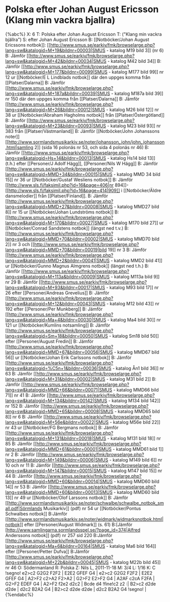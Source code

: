 # Polska efter Johan August Ericsson (Klang min vackra bjallra)

{%abc%}
X: 6
T: Polska efter Johan August Ericsson
T: ("Klang min vackra bjällra")
S: efter Johan August Ericsson
B: [[Notböcker/Johan August Ericssons notbok]]: [[http://www.smus.se/earkiv/fmk/browselarge.php?lang=sw&katalogid=M+19&bildnr=00003|SMUS - katalog M19 bild 3]] (nr 6)
B: Jämför [[http://www.smus.se/earkiv/fmk/browselarge.php?lang=sw&katalogid=M+42&bildnr=00034|SMUS - katalog M42 bild 34]]
B: Jämför [[http://www.smus.se/earkiv/fmk/browselarge.php?lang=sw&katalogid=M+177&bildnr=00099|SMUS - katalog M177 bild 99]] nr 12 ur [[Notböcker/E L Lindblads notbok]] där den uppges komma från [[Platser/Dalarna]]
B: Jämför [[http://www.smus.se/earkiv/fmk/browselarge.php?lang=sw&katalogid=M+187a&bildnr=00039|SMUS - katalog M187a bild 39]] nr 150 där den uppges komma från [[Platser/Dalarna]]
B: Jämför [[http://www.smus.se/earkiv/fmk/browselarge.php?lang=sw&katalogid=M+26&bildnr=00012|SMUS - katalog M26 bild 12]] nr 38 ur [[Notböcker/Abraham Hagholms notbok]] från [[Platser/Östergötland]]
B: Jämför [[http://www.smus.se/earkiv/fmk/browselarge.php?lang=sw&katalogid=M+23&bildnr=00093|SMUS - katalog M23 bild 93]] nr 383 från [[Platser/Västmanland]]
B: Jämför [[Notböcker/John Johanssons noter]] [[http://www.sormlandsmusikarkiv.se/noter/johansson_john/john_johansson.html|samling 2]] (sida 16 polonäs nr 53, och sida 4 polonäs nr 46)
B: Jämför [[http://www.smus.se/earkiv/fmk/browselarge.php?lang=sw&katalogid=Hs+14&bildnr=00013|SMUS - katalog Hs14 bild 13]] (t.h.) efter [[Personer/J Adolf Hägg]], [[Personer/Nils W Hägg]]
B: Jämför [[http://www.smus.se/earkiv/fmk/browselarge.php?lang=sw&katalogid=MMD+34&bildnr=00015|SMUS - katalog MMD 34 bild 15]] nr 36 ur [[Notböcker/Gustaf Wesliens notbok]]
B: Jämför [[http://www.sls.fi/faksimil.php?id=16&page=406|nr 894]]-[[http://www.sls.fi/faksimil.php?id=16&page=414|909]] i [[Notböcker/Äldre dansmelodier]] från [[Platser/Finland]].
B: Jämför [[http://www.smus.se/earkiv/fmk/browselarge.php?lang=sw&katalogid=MMD+27&bildnr=00008|SMUS - katalog MMD27 bild 8]] nr 15 ur [[Notböcker/Johan Lundströms notbok]]
B: [[http://www.smus.se/earkiv/fmk/browselarge.php?lang=sw&katalogid=M+170&bildnr=00027|SMUS - katalog M170 bild 27]] ur [[Notböcker/Conrad Sandstens notbok]] (längst ned t.v.)
B: [[http://www.smus.se/earkiv/fmk/browselarge.php?lang=sw&katalogid=MMD+70&bildnr=00002|SMUS - katalog MMD70 bild 2]] nr 3 och [[http://www.smus.se/earkiv/fmk/browselarge.php?lang=sw&katalogid=MMD+70&bildnr=00019|bild 19]] nr 3
B: Jämför [[http://www.smus.se/earkiv/fmk/browselarge.php?lang=sw&katalogid=MMD+2&bildnr=00041|SMUS - katalog MMD2 bild 41]] ur [[Notböcker/Gunno Magnus Almgrens notbok]] (längst ned t.h.)
B: Jämför [[http://www.smus.se/earkiv/fmk/browselarge.php?lang=sw&katalogid=M+113a&bildnr=00009|SMUS - katalog M113a bild 9]] nr 29
B: Jämför [[http://www.smus.se/earkiv/fmk/browselarge.php?lang=sw&katalogid=M+93&bildnr=00017|SMUS - katalog M93 bild 17]] nr 26 efter [[Personer/Andreas Grevelius]]
B: Jämför [[http://www.smus.se/earkiv/fmk/browselarge.php?lang=sw&katalogid=M+12&bildnr=00043|SMUS - katalog M12 bild 43]] nr 192 efter [[Personer/Per Munkberg]]
B: Jämför [[http://www.smus.se/earkiv/fmk/browselarge.php?lang=sw&katalogid=Ma+4&bildnr=00030|SMUS - katalog Ma4 bild 30]] nr 121 ur [[Notböcker/Kumlins notsamling]]
B: Jämför [[http://www.smus.se/earkiv/fmk/browselarge.php?lang=sw&katalogid=Sm+18&bildnr=00050|SMUS - katalog Sm18 bild 50]] efter [[Personer/August Fredin]]
B: Jämför [[http://www.smus.se/earkiv/fmk/browselarge.php?lang=sw&katalogid=MMD+67&bildnr=00056|SMUS - katalog MMD67 bild 56]] ur [[Notböcker/Johan Erik Carlssons notbok]]
B: Jämför [[http://www.smus.se/earkiv/fmk/browselarge.php?lang=sw&katalogid=%C5n+1&bildnr=00036|SMUS - katalog Ån1 bild 36]] nr 63
B: Jämför [[http://www.smus.se/earkiv/fmk/browselarge.php?lang=sw&katalogid=M+31&bildnr=00002|SMUS - katalog M31 bild 2]]
B: Jämför [[http://www.smus.se/earkiv/fmk/browselarge.php?lang=sw&katalogid=MMD+66&bildnr=00071|SMUS - katalog MMD66 bild 71]] nr 41
B: Jämför [[http://www.smus.se/earkiv/fmk/browselarge.php?lang=sw&katalogid=M+134&bildnr=00142|SMUS - katalog M134 bild 142]] nr 152
B: Jämför [[http://www.smus.se/earkiv/fmk/browselarge.php?lang=sw&katalogid=MMD+65&bildnr=00008|SMUS - katalog MMD65 bild 8]] nr 6
B: Jämför [[http://www.smus.se/earkiv/fmk/browselarge.php?lang=sw&katalogid=M+56e&bildnr=00022|SMUS - katalog M56e bild 22]] nr 43 ur [[Notböcker/FG Bergmans notbok]]
B: Jämför [[http://www.smus.se/earkiv/fmk/browselarge.php?lang=sw&katalogid=M+131&bildnr=00018|SMUS - katalog M131 bild 18]] nr 85
B: Jämför [[http://www.smus.se/earkiv/fmk/browselarge.php?lang=sw&katalogid=MMD+61&bildnr=00001|SMUS - katalog MMD61 bild 1]] nr 2
B: Jämför [[http://www.smus.se/earkiv/fmk/browselarge.php?lang=sw&katalogid=M+149&bildnr=00006|SMUS - katalog M149 bild 6]] nr 10 och nr 11
B: Jämför [[http://www.smus.se/earkiv/fmk/browselarge.php?lang=sw&katalogid=M+147&bildnr=00015|SMUS - katalog M147 bild 15]] nr 44
B: Jämför [[http://www.smus.se/earkiv/fmk/browselarge.php?lang=sw&katalogid=MMD+60&bildnr=00014|SMUS - katalog MMD60 bild 14]] nr 53
B: Jämför [[http://www.smus.se/earkiv/fmk/browselarge.php?lang=sw&katalogid=MMD+60&bildnr=00013|SMUS - katalog MMD60 bild 13]] nr 49 ur [[Notböcker/Olof Larssons notbok]]
B: Jämför [[http://www.sormlandsmusikarkiv.se/noter/schwalbe/schwalbe_notbok_small.pdf|Sörmlands Musikarkiv]] (pdf) nr 54 ur [[Notböcker/Pontus Schwalbes notbok]]
B:Jämför [[http://www.sormlandsmusikarkiv.se/noter/widmark/widmarksnotbok.html|notbok]] efter [[Personer/August Widmark]] (s. 61)
B:[Jämför [http://www.samlingarna.sormlandsspel.se/?page_id=374|Alfred Anderssons notbok]] (pdf) nr 257 sid 220
B:Jämför [[http://www.smus.se/earkiv/fmk/browselarge.php?lang=sw&katalogid=Ma+6&bildnr=00164|SMUS - katalog Ma6 bild 164]] efter [[Personer/Petter Dufva]]
B:Jämför [[http://www.smus.se/earkiv/fmk/browselarge.php?lang=sw&katalogid=M+22b&bildnr=00045|SMUS - katalog M22b bild 45]] nr 46
O: Södermanland
R: Polska
Z: Nils L, 2011-11-18
M: 3/4
L: 1/16
K: C
!segno! e2>c2 G2G2 F2F2 | E2E2 GFEF G4 | e2>c2 G2G2 F2F2 | E2E2 GFEF G4 |
A2>F2 c2>A2 F2>A2 | G2>F2 E2>F2 G4 | A2AF c2cA F2FA | G2>F2 EDEF G4 |
A2>F2 f2e2 d2c2 | Bcde d4 !fine!c2 z2 :| B2>c2 d2de d2de | d2c2 B2A2 G4 |
B2>c2 d2de d2de | d2c2 B2A2 G4 !segno! |
{%endabc%}
